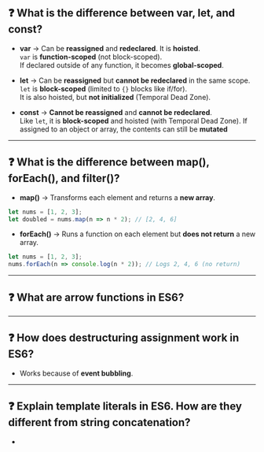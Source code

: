 
## ❓ What is the difference between var, let, and const?

- **var** → Can be **reassigned** and **redeclared**. It is **hoisted**.  
  `var` is **function-scoped** (not block-scoped).  
  If declared outside of any function, it becomes **global-scoped**.

- **let** → Can be **reassigned** but **cannot be redeclared** in the same scope.  
  `let` is **block-scoped** (limited to `{}` blocks like if/for).  
  It is also hoisted, but **not initialized** (Temporal Dead Zone).

- **const** → **Cannot be reassigned** and **cannot be redeclared**.  
  Like `let`, it is **block-scoped** and hoisted (with Temporal Dead Zone).
  If assigned to an object or array, the contents can still be **mutated**


---

## ❓ What is the difference between map(), forEach(), and filter()?

- **map()** → Transforms each element and returns a **new array**. 

```js
let nums = [1, 2, 3];
let doubled = nums.map(n => n * 2); // [2, 4, 6]
```
- **forEach()** → Runs a function on each element but **does not return** a new array.

```js
let nums = [1, 2, 3];
nums.forEach(n => console.log(n * 2)); // Logs 2, 4, 6 (no return)
```

---

## ❓ What are arrow functions in ES6?



---

## ❓  How does destructuring assignment work in ES6?

- Works because of **event bubbling**.  


---

## ❓ Explain template literals in ES6. How are they different from string concatenation?

- 



